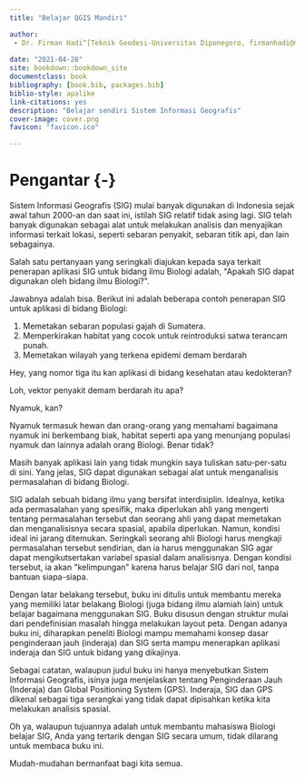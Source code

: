 ```yaml
--- 
title: "Belajar QGIS Mandiri"

author:
 - Dr. Firman Hadi^[Teknik Geodesi-Universitas Diponegoro, firmanhadi@me.com]
    
date: "2021-04-28"
site: bookdown::bookdown_site
documentclass: book
bibliography: [book.bib, packages.bib]
biblio-style: apalike
link-citations: yes
description: "Belajar sendiri Sistem Informasi Geografis"
cover-image: cover.png
favicon: "favicon.ico"

---
```


# Pengantar {-}

Sistem Informasi Geografis (SIG) mulai banyak digunakan di Indonesia sejak awal tahun 2000-an dan saat ini, istilah SIG relatif tidak asing lagi. SIG telah banyak digunakan sebagai alat untuk melakukan analisis dan menyajikan informasi terkait lokasi, seperti sebaran penyakit, sebaran titik api, dan lain sebagainya.

Salah satu pertanyaan yang seringkali diajukan kepada saya terkait penerapan aplikasi SIG untuk bidang ilmu Biologi adalah, "Apakah SIG dapat digunakan oleh bidang ilmu Biologi?". 

Jawabnya adalah bisa. Berikut ini adalah beberapa contoh penerapan SIG untuk aplikasi di bidang Biologi:

1. Memetakan sebaran populasi gajah di Sumatera.
2. Memperkirakan habitat yang cocok untuk reintroduksi satwa terancam punah.
3. Memetakan wilayah yang terkena epidemi demam berdarah

Hey, yang nomor tiga itu kan aplikasi di bidang kesehatan atau kedokteran? 

Loh, vektor penyakit demam berdarah itu apa? 

Nyamuk, kan? 

Nyamuk termasuk hewan dan orang-orang yang memahami bagaimana nyamuk ini berkembang biak, habitat seperti apa yang menunjang populasi nyamuk dan lainnya adalah orang Biologi. Benar tidak?

Masih banyak aplikasi lain yang tidak mungkin saya tuliskan satu-per-satu di sini. Yang jelas, SIG dapat digunakan sebagai alat untuk menganalisis permasalahan di bidang Biologi.

SIG adalah sebuah bidang ilmu yang bersifat interdisiplin. Idealnya, ketika ada permasalahan yang spesifik, maka diperlukan ahli yang mengerti tentang permasalahan tersebut dan seorang ahli yang dapat memetakan dan menganalisisnya secara spasial, apabila diperlukan. Namun, kondisi ideal ini jarang ditemukan. Seringkali seorang ahli Biologi harus mengkaji permasalahan tersebut sendirian, dan ia harus menggunakan SIG agar dapat mengikutsertakan variabel spasial dalam analisisnya. Dengan kondisi tersebut, ia akan "kelimpungan" karena harus belajar SIG dari nol, tanpa bantuan siapa-siapa. 

Dengan latar belakang tersebut, buku ini ditulis untuk membantu mereka yang memiliki latar belakang Biologi (juga bidang ilmu alamiah lain) untuk belajar bagaimana menggunakan SIG. Buku disusun dengan struktur mulai dari pendefinisian masalah hingga melakukan layout peta. Dengan adanya buku ini, diharapkan peneliti Biologi mampu memahami konsep dasar penginderaan jauh (inderaja) dan SIG serta mampu menerapkan aplikasi inderaja dan SIG untuk bidang yang dikajinya.

Sebagai catatan, walaupun judul buku ini hanya menyebutkan Sistem Informasi Geografis, isinya juga menjelaskan tentang Penginderaan Jauh (Inderaja) dan Global Positioning System (GPS). Inderaja, SIG dan GPS dikenal sebagai tiga serangkai yang tidak dapat dipisahkan ketika kita melakukan analisis spasial.

Oh ya, walaupun tujuannya adalah untuk membantu mahasiswa Biologi belajar SIG, Anda yang tertarik dengan SIG secara umum, tidak dilarang untuk membaca buku ini. 

Mudah-mudahan bermanfaat bagi kita semua.





